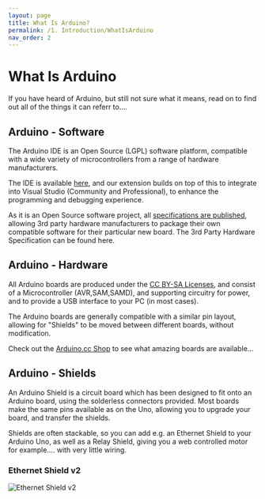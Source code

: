 ```yaml
---
layout: page
title: What Is Arduino?
permalink: /1. Introduction/WhatIsArduino
nav_order: 2
---
```


[//]: # (https://www.visualmicro.com/page/What-Is-Arduino-Information.aspx)

# What Is Arduino
If you have heard of Arduino, but still not sure what it means, read on to find out all of the things it can referr to....

## Arduino - Software
The Arduino IDE is an Open Source (LGPL) software platform, compatible with a wide variety of microcontrollers from a range of hardware manufacturers.

The IDE is available [here](https://www.visualmicro.com/page/Download-Arduino-Or-Other-Supporting-IDEs.aspx), and our extension builds on top of this to integrate into Visual Studio (Community and Professional), to enhance the programming and debugging experience.

As it is an Open Source software project, all [specifications are published](https://arduino.github.io/arduino-cli/platform-specification/), allowing 3rd party hardware manufacturers to package their own compatible software for their particular new board.  The 3rd Party Hardware Specification can be found here.

 

## Arduino - Hardware
All Arduino boards are produced under the [CC BY-SA Licenses](https://creativecommons.org/licenses/), and consist of a Microcontroller (AVR,SAM,SAMD), and supporting circuitry for power, and to provide a USB interface to your PC (in most cases). 

The Arduino boards are generally compatible with a similar pin layout, allowing for "Shields" to be moved between different boards, without modification.

Check out the [Arduino.cc Shop](https://store.arduino.cc/) to see what amazing boards are available...

 

## Arduino - Shields
An Arduino Shield is a circuit board which has been designed to fit onto an Arduino board, using the solderless connectors provided.  Most boards make the same pins available as on the Uno, allowing you to upgrade your board, and transfer the shields.

Shields are often stackable, so you can add e.g. an Ethernet Shield to your Arduino Uno, as well as a Relay Shield, giving you a web controlled motor for example.... with very little wiring.

### Ethernet Shield v2
![Ethernet Shield v2](https://www.visualmicro.com/pics/Arduino-Shield-Ethernetv2.jpg "Ethernet Shield V2")
